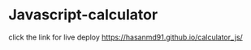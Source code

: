 # Javascript-calculator 
click the link for live deploy 
https://hasanmd91.github.io/calculator_js/

